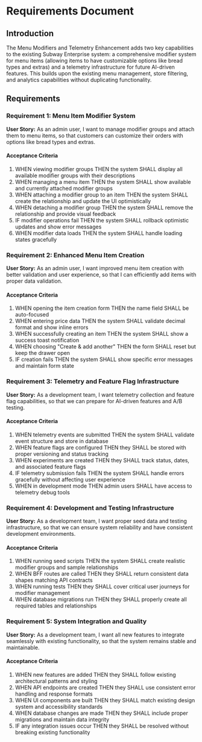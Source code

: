 # Requirements Document

## Introduction

The Menu Modifiers and Telemetry Enhancement adds two key capabilities to the existing Subway Enterprise system: a comprehensive modifier system for menu items (allowing items to have customizable options like bread types and extras) and a telemetry infrastructure for future AI-driven features. This builds upon the existing menu management, store filtering, and analytics capabilities without duplicating functionality.

## Requirements

### Requirement 1: Menu Item Modifier System

**User Story:** As an admin user, I want to manage modifier groups and attach them to menu items, so that customers can customize their orders with options like bread types and extras.

#### Acceptance Criteria

1. WHEN viewing modifier groups THEN the system SHALL display all available modifier groups with their descriptions
2. WHEN managing a menu item THEN the system SHALL show available and currently attached modifier groups
3. WHEN attaching a modifier group to an item THEN the system SHALL create the relationship and update the UI optimistically
4. WHEN detaching a modifier group THEN the system SHALL remove the relationship and provide visual feedback
5. IF modifier operations fail THEN the system SHALL rollback optimistic updates and show error messages
6. WHEN modifier data loads THEN the system SHALL handle loading states gracefully

### Requirement 2: Enhanced Menu Item Creation

**User Story:** As an admin user, I want improved menu item creation with better validation and user experience, so that I can efficiently add items with proper data validation.

#### Acceptance Criteria

1. WHEN opening the item creation form THEN the name field SHALL be auto-focused
2. WHEN entering price data THEN the system SHALL validate decimal format and show inline errors
3. WHEN successfully creating an item THEN the system SHALL show a success toast notification
4. WHEN choosing "Create & add another" THEN the form SHALL reset but keep the drawer open
5. IF creation fails THEN the system SHALL show specific error messages and maintain form state

### Requirement 3: Telemetry and Feature Flag Infrastructure

**User Story:** As a development team, I want telemetry collection and feature flag capabilities, so that we can prepare for AI-driven features and A/B testing.

#### Acceptance Criteria

1. WHEN telemetry events are submitted THEN the system SHALL validate event structure and store in database
2. WHEN feature flags are configured THEN they SHALL be stored with proper versioning and status tracking
3. WHEN experiments are created THEN they SHALL track status, dates, and associated feature flags
4. IF telemetry submission fails THEN the system SHALL handle errors gracefully without affecting user experience
5. WHEN in development mode THEN admin users SHALL have access to telemetry debug tools

### Requirement 4: Development and Testing Infrastructure

**User Story:** As a development team, I want proper seed data and testing infrastructure, so that we can ensure system reliability and have consistent development environments.

#### Acceptance Criteria

1. WHEN running seed scripts THEN the system SHALL create realistic modifier groups and sample relationships
2. WHEN BFF routes are called THEN they SHALL return consistent data shapes matching API contracts
3. WHEN running tests THEN they SHALL cover critical user journeys for modifier management
4. WHEN database migrations run THEN they SHALL properly create all required tables and relationships

### Requirement 5: System Integration and Quality

**User Story:** As a development team, I want all new features to integrate seamlessly with existing functionality, so that the system remains stable and maintainable.

#### Acceptance Criteria

1. WHEN new features are added THEN they SHALL follow existing architectural patterns and styling
2. WHEN API endpoints are created THEN they SHALL use consistent error handling and response formats
3. WHEN UI components are built THEN they SHALL match existing design system and accessibility standards
4. WHEN database changes are made THEN they SHALL include proper migrations and maintain data integrity
5. IF any integration issues occur THEN they SHALL be resolved without breaking existing functionality